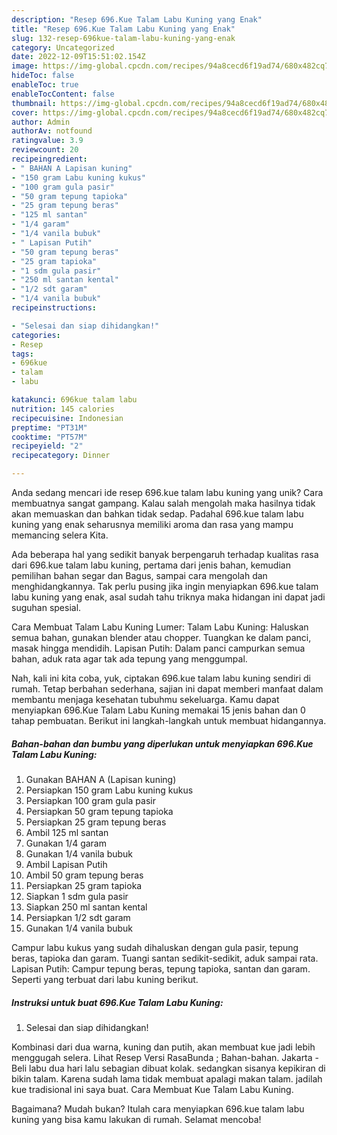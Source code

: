 ```yaml
---
description: "Resep 696.Kue Talam Labu Kuning yang Enak"
title: "Resep 696.Kue Talam Labu Kuning yang Enak"
slug: 132-resep-696kue-talam-labu-kuning-yang-enak
category: Uncategorized
date: 2022-12-09T15:51:02.154Z
image: https://img-global.cpcdn.com/recipes/94a8cecd6f19ad74/680x482cq70/696kue-talam-labu-kuning-foto-resep-utama.jpg
hideToc: false
enableToc: true
enableTocContent: false
thumbnail: https://img-global.cpcdn.com/recipes/94a8cecd6f19ad74/680x482cq70/696kue-talam-labu-kuning-foto-resep-utama.jpg
cover: https://img-global.cpcdn.com/recipes/94a8cecd6f19ad74/680x482cq70/696kue-talam-labu-kuning-foto-resep-utama.jpg
author: Admin
authorAv: notfound
ratingvalue: 3.9
reviewcount: 20
recipeingredient:
- " BAHAN A Lapisan kuning"
- "150 gram Labu kuning kukus"
- "100 gram gula pasir"
- "50 gram tepung tapioka"
- "25 gram tepung beras"
- "125 ml santan"
- "1/4 garam"
- "1/4 vanila bubuk"
- " Lapisan Putih"
- "50 gram tepung beras"
- "25 gram tapioka"
- "1 sdm gula pasir"
- "250 ml santan kental"
- "1/2 sdt garam"
- "1/4 vanila bubuk"
recipeinstructions:

- "Selesai dan siap dihidangkan!"
categories:
- Resep
tags:
- 696kue
- talam
- labu

katakunci: 696kue talam labu 
nutrition: 145 calories
recipecuisine: Indonesian
preptime: "PT31M"
cooktime: "PT57M"
recipeyield: "2"
recipecategory: Dinner

---
```





Anda sedang mencari ide resep 696.kue talam labu kuning yang unik? Cara membuatnya sangat gampang. Kalau salah mengolah maka hasilnya tidak akan memuaskan dan bahkan tidak sedap. Padahal 696.kue talam labu kuning yang enak seharusnya memiliki aroma dan rasa yang mampu memancing selera Kita.





Ada beberapa hal yang sedikit banyak berpengaruh terhadap kualitas rasa dari 696.kue talam labu kuning, pertama dari jenis bahan, kemudian pemilihan bahan segar dan Bagus, sampai cara mengolah dan menghidangkannya. Tak perlu pusing jika ingin menyiapkan 696.kue talam labu kuning yang enak,      asal sudah tahu triknya maka hidangan ini dapat jadi suguhan spesial.














Cara Membuat Talam Labu Kuning Lumer: Talam Labu Kuning: Haluskan semua bahan, gunakan blender atau chopper. Tuangkan ke dalam panci, masak hingga mendidih. Lapisan Putih: Dalam panci campurkan semua bahan, aduk rata agar tak ada tepung yang menggumpal.






Nah, kali ini kita coba, yuk, ciptakan 696.kue talam labu kuning sendiri di rumah. Tetap berbahan sederhana, sajian ini dapat memberi manfaat dalam membantu menjaga kesehatan tubuhmu sekeluarga. Kamu dapat menyiapkan 696.Kue Talam Labu Kuning memakai 15 jenis bahan dan 0 tahap pembuatan. Berikut ini langkah-langkah untuk membuat hidangannya.

<!--inarticleads1-->

##### Bahan-bahan dan bumbu yang diperlukan untuk menyiapkan 696.Kue Talam Labu Kuning:

1. Gunakan  BAHAN A (Lapisan kuning)
1. Persiapkan 150 gram Labu kuning kukus
1. Persiapkan 100 gram gula pasir
1. Persiapkan 50 gram tepung tapioka
1. Persiapkan 25 gram tepung beras
1. Ambil 125 ml santan
1. Gunakan 1/4 garam
1. Gunakan 1/4 vanila bubuk
1. Ambil  Lapisan Putih
1. Ambil 50 gram tepung beras
1. Persiapkan 25 gram tapioka
1. Siapkan 1 sdm gula pasir
1. Siapkan 250 ml santan kental
1. Persiapkan 1/2 sdt garam
1. Gunakan 1/4 vanila bubuk


Campur labu kukus yang sudah dihaluskan dengan gula pasir, tepung beras, tapioka dan garam. Tuangi santan sedikit-sedikit, aduk sampai rata. Lapisan Putih: Campur tepung beras, tepung tapioka, santan dan garam. Seperti yang terbuat dari labu kuning berikut. 

<!--inarticleads2-->

##### Instruksi untuk buat 696.Kue Talam Labu Kuning:


1. Selesai dan siap dihidangkan!

Kombinasi dari dua warna, kuning dan putih, akan membuat kue jadi lebih menggugah selera. Lihat Resep Versi RasaBunda ; Bahan-bahan. Jakarta - Beli labu dua hari lalu sebagian dibuat kolak. sedangkan sisanya kepikiran di bikin talam. Karena sudah lama tidak membuat apalagi makan talam. jadilah kue tradisional ini saya buat. Cara Membuat Kue Talam Labu Kuning. 

Bagaimana? Mudah bukan? Itulah cara menyiapkan 696.kue talam labu kuning yang bisa kamu lakukan di rumah. Selamat mencoba!

